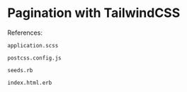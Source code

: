 # Pagination with TailwindCSS

References:

`application.scss`

`postcss.config.js`

`seeds.rb`

`index.html.erb`
